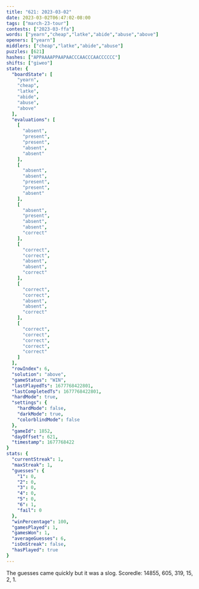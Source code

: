 ```yaml
---
title: "621: 2023-03-02"
date: 2023-03-02T06:47:02-08:00
tags: ["march-23-tour"]
contests: ["2023-03-ffa"]
words: ["yearn","cheap","latke","abide","abuse","above"]
openers: ["yearn"]
middlers: ["cheap","latke","abide","abuse"]
puzzles: [621]
hashes: ["APPAAAAPPAAPAACCCAACCCAACCCCCC"]
shifts: ["giweo"]
state: {
  "boardState": [
    "yearn",
    "cheap",
    "latke",
    "abide",
    "abuse",
    "above"
  ],
  "evaluations": [
    [
      "absent",
      "present",
      "present",
      "absent",
      "absent"
    ],
    [
      "absent",
      "absent",
      "present",
      "present",
      "absent"
    ],
    [
      "absent",
      "present",
      "absent",
      "absent",
      "correct"
    ],
    [
      "correct",
      "correct",
      "absent",
      "absent",
      "correct"
    ],
    [
      "correct",
      "correct",
      "absent",
      "absent",
      "correct"
    ],
    [
      "correct",
      "correct",
      "correct",
      "correct",
      "correct"
    ]
  ],
  "rowIndex": 6,
  "solution": "above",
  "gameStatus": "WIN",
  "lastPlayedTs": 1677768422801,
  "lastCompletedTs": 1677768422801,
  "hardMode": true,
  "settings": {
    "hardMode": false,
    "darkMode": true,
    "colorblindMode": false
  },
  "gameId": 1852,
  "dayOffset": 621,
  "timestamp": 1677768422
}
stats: {
  "currentStreak": 1,
  "maxStreak": 1,
  "guesses": {
    "1": 0,
    "2": 0,
    "3": 0,
    "4": 0,
    "5": 0,
    "6": 1,
    "fail": 0
  },
  "winPercentage": 100,
  "gamesPlayed": 1,
  "gamesWon": 1,
  "averageGuesses": 6,
  "isOnStreak": false,
  "hasPlayed": true
}
---
```

<!-- more -->
The guesses came quickly but it was a slog. Scoredle: 14855, 605, 319, 15, 2, 1. 
